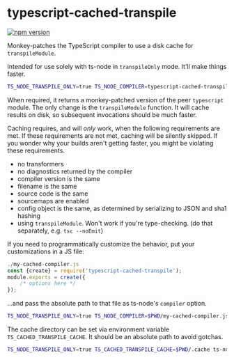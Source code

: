 # typescript-cached-transpile

[![npm version](https://badge.fury.io/js/typescript-cached-transpile.svg)](https://badge.fury.io/js/typescript-cached-transpile)

Monkey-patches the TypeScript compiler to use a disk cache for `transpileModule`.

Intended for use solely with ts-node in `transpileOnly` mode.  It'll make things
faster.

```bash
TS_NODE_TRANSPILE_ONLY=true TS_NODE_COMPILER=typescript-cached-transpile ts-node ./src/index.ts
```

When required, it returns a monkey-patched version of the peer `typescript` module.
The only change is the `transpileModule` function.  It will cache results on disk,
so subsequent invocations should be much faster.

Caching requires, and will *only* work, when the following requirements are met.
If these requirements are not met, caching will be silently skipped.  If you
wonder why your builds aren't getting faster, you might be violating these
requirements.

* no transformers
* no diagnostics returned by the compiler
* compiler version is the same
* filename is the same
* source code is the same
* sourcemaps are enabled
* config object is the same, as determined by serializing to JSON and sha1 hashing
* using `transpileModule`.  Won't work if you're type-checking.  (do that separately, e.g. `tsc --noEmit`)

If you need to programmatically customize the behavior, put your customizations
in a JS file:

```javascript
./my-cached-compiler.js
const {create} = require('typescript-cached-transpile');
module.exports = create({
    /* options here */
});
```

...and pass the absolute path to that file as ts-node's `compiler` option.

```bash
TS_NODE_TRANSPILE_ONLY=true TS_NODE_COMPILER=$PWD/my-cached-compiler.js ts-node ./src/index.ts
```

The cache directory can be set via environment variable `TS_CACHED_TRANSPILE_CACHE`.
It should be an absolute path to avoid gotchas.

```bash
TS_NODE_TRANSPILE_ONLY=true TS_CACHED_TRANSPILE_CACHE=$PWD/.cache ts-node ./src/index.ts
```
